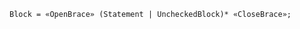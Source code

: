 <!-- This file is generated automatically by infrastructure scripts. Please don't edit by hand. -->

```{ .ebnf .slang-ebnf #Block }
Block = «OpenBrace» (Statement | UncheckedBlock)* «CloseBrace»;
```
